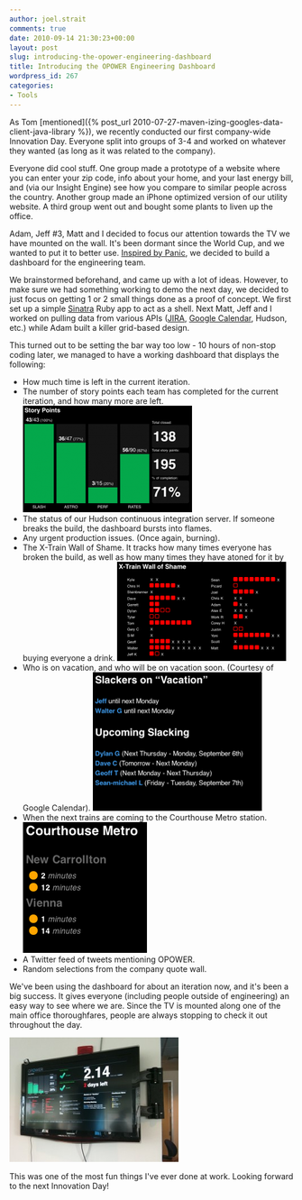```yaml
---
author: joel.strait
comments: true
date: 2010-09-14 21:30:23+00:00
layout: post
slug: introducing-the-opower-engineering-dashboard
title: Introducing the OPOWER Engineering Dashboard
wordpress_id: 267
categories:
- Tools
---
```


As Tom [mentioned]({% post_url 2010-07-27-maven-izing-googles-data-client-java-library %}), we recently conducted our first company-wide Innovation Day. Everyone split into groups of 3-4 and worked on whatever they wanted (as long as it was related to the company).

Everyone did cool stuff. One group made a prototype of a website where you can enter your zip code, info about your home, and your last energy bill, and (via our Insight Engine) see how you compare to similar people across the country. Another group made an iPhone optimized version of our utility website. A third group went out and bought some plants to liven up the office.

Adam, Jeff #3, Matt and I decided to focus our attention towards the TV we have mounted on the wall. It's been dormant since the World Cup, and we wanted to put it to better use. [Inspired by Panic](http://www.panic.com/blog/2010/03/the-panic-status-board/), we decided to build a dashboard for the engineering team.

We brainstormed beforehand, and came up with a lot of ideas. However, to make sure we had something working to demo the next day, we decided to just focus on getting 1 or 2 small things done as a proof of concept. We first set up a simple [Sinatra](http://www.sinatrarb.com/) Ruby app to act as a shell. Next Matt, Jeff and I worked on pulling data from various APIs ([JIRA](http://docs.codehaus.org/display/JIRA4R/Examples), [Google Calendar](http://cookingandcoding.com/gcal4ruby/), Hudson, etc.) while Adam built a killer grid-based design.

This turned out to be setting the bar way too low - 10 hours of non-stop coding later, we managed to have a working dashboard that displays the following:

  * How much time is left in the current iteration.
  * The number of story points each team has completed for the current iteration, and how many more are left. ![Dashboard story points](/img/story_points-300x189.png)
  * The status of our Hudson continuous integration server. If someone breaks the build, the dashboard bursts into flames.
  * Any urgent production issues. (Once again, burning).
  * The X-Train Wall of Shame. It tracks how many times everyone has broken the build, as well as how many times they have atoned for it by buying everyone a drink. ![The X train cometh](/img/x_train-300x176.png)
  * Who is on vacation, and who will be on vacation soon. (Courtesy of Google Calendar). ![Slackers on vacation](/img/vacation-300x246.png)
  * When the next trains are coming to the Courthouse Metro station. ![Trains at Courthouse](/img/metro.png)
  * A Twitter feed of tweets mentioning OPOWER.
  * Random selections from the company quote wall.

We've been using the dashboard for about an iteration now, and it's been a big success. It gives everyone (including people outside of engineering) an easy way to see where we are. Since the TV is mounted along one of the main office thoroughfares, people are always stopping to check it out throughout the day.

![The OPOWER Engineering Dashboard](/img/engineering_dashboard-300x221.jpg)

This was one of the most fun things I've ever done at work. Looking forward to the next Innovation Day!
